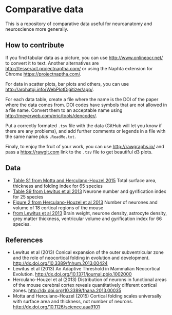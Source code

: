 # Comparative data

This is a repository of comparative data useful for neuroanatomy and neuroscience more generally.

## How to contribute

If you find tabular data as a picture, you can use http://www.onlineocr.net/ to convert it to text. Another alternatives are http://tesseract.projectnaptha.com/ or using the Naphta extension for Chrome https://projectnaptha.com/.

For data in scatter plots, bar plots and others, you can use http://arohatgi.info/WebPlotDigitizer/app/.

For each data table, create a file where the name is the DOI of the paper where the data comes from. DOI codes have symbols that are not allowed in a file name. Convert them to an acceptable name using http://meyerweb.com/eric/tools/dencoder/.

Put a correctly formated `.tsv` file with the data (GitHub will let you know if there are any problems), and add further comments or legends in a file with the same name plus `.ReadMe.txt`.

Finaly, to enjoy the fruit of your work, you can use http://rawgraphs.io/ and pass a https://rawgit.com link to the `.tsv` file to get beautiful d3 plots.

## Data
* [Table S1 from Motta and Herculano-Houzel 2015](https://github.com/r03ert0/comparative-data/blob/master/10.1126%252Fscience.aaa9101_TableS1.tsv) Total surface area, thickness and folding index for 65 species
* [Table S9 from Lewitus et al 2013](https://github.com/r03ert0/comparative-data/blob/master/10.1371%252Fjournal.pbio.1002000_TableS8.tsv) Neurone number and gyrification index for 25 species
* [Figure 2 from Herculano-Houzel et al 2013](https://github.com/r03ert0/comparative-data/blob/master/10.3389%252Ffnana.2013.00035_Figure2TopLeft.tsv) Number of neurones and volume of 18 cortical regions of the mouse
* [from Lewitus et al 2013](https://github.com/r03ert0/comparative-data/blob/master/10.3389%252Ffnhum.2013.00424.tsv) Brain weight, neurone density, astrocyte density, grey matter thickness, ventricular volume and gyrification index for 66 species.

## References

* Lewitus et al (2013) Conical expansion of the outer subventricular zone and the role of neocortical folding in evolution and development. http://dx.doi.org/10.3389/fnhum.2013.00424
* Lewitus et al (2013) An Adaptive Threshold in Mammalian Neocortical Evolution. http://dx.doi.org/10.1371/journal.pbio.1002000
* Herculano-Houzel et al (2013) Distribution of neurons in functional areas of the mouse cerebral cortex reveals quantitatively different cortical zones. http://dx.doi.org/10.3389/fnana.2013.00035
* Motta and Herculano-Houzel (2015) Cortical folding scales universally with surface area and thickness, not number of neurons. http://dx.doi.org/10.1126/science.aaa9101
